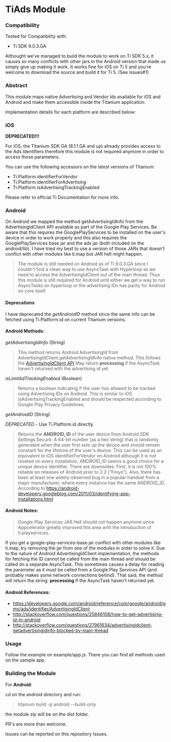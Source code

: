 # TiAds Module

### Compatibility

Tested for Compatibility with:

-   Ti SDK 9.0.3.GA

Althought we've managed to build the module to work on Ti SDK 5.x, it causes so many conflicts with other jars in the Android version that made us simply give up making it work. It works fine for iOS on Ti 5 and you're welcome to download the source and build it for Ti 5. (See issues#1)

### Abstract

This module maps native Advertising and Vendor Ids available for iOS and Android and make them accessible inside the Titanium application.

Implementation details for each platform are described below:

### iOS

**DEPRECATED!!!**

For iOS, the Titanium SDK GA (8.1.1.GA and up) already provides access to the Ads Identifiers therefore this module is not required anymore in order to access those parameters.

You can use the following accessors on the latest versions of Titanium:

-   Ti.Platform.identifierForVendor
-   Ti.Platform.identifierForAdvertising
-   Ti.Platform.isAdvertisingTrackingEnabled

Please refer to official Ti Documentation for more info.

### Android

On Android we mapped the method getAdvertisingIdInfo from the AdvertisingIdClient API available as part of the Google Play Services.
Be aware that this requires the GooglePlayServices to be installed on the user's device in order to work properly and this also requires the GooglePlayServices base jar and the ads jar (both included on the android/lib). I have tried my best to use a version of those JARs that doesn't conflict with other modules like ti.map but JAR hell might happen.

> The module is still needed on Android as of Ti 9.0.3.GA since I couldn't find a clean way to use AsyncTask with Hyperloop as we need to access the AdvertisingIdClient out of the main thread. Thus this module is still required for Android until either we get a way to run AsyncTasks on hyperloop or the advertising IDs has parity for Android on core itself.

#### Deprecations

I have deprecated the _getAndroidID_ method since the same info can be fetched using Ti.Platform.id on current Titanium versions.

#### Android Methods:

_getAdvertisingIdInfo_ (String)

> This method returns Android AdvertisingId from AdvertisingIdClient.getAdvertisingIdInfo native method. This follows the [AdvertisingIdClient API](https://developers.google.com/android/reference/com/google/android/gms/ads/identifier/AdvertisingIdClient)
> May return **processing** if the AsyncTask haven't returned with the advertising id yet.

_isLimitAdTrackingEnabled_ (Boolean)

> Returns a boolean indicating if the user has allowed to be tracked using Advertising IDs on Android. This is similar to iOS isAdvertisingTrackingEnabled and should be respected according to Google Play Privacy Guidelines.

_getAndroidID_ (String)

_DEPRECATED_ - Use Ti.Platform.id directly.

> Returns the **ANDROID_ID** of the user device from Android SDK Settings.Secure.
> A 64-bit number (as a hex string) that is randomly generated when the user first sets up the device and should remain constant for the lifetime of the user's device.
> This can be used as an equivalent to iOS identifierForVendor on Android although it is not reseted on every installation.
> ANDROID_ID seems a good choice for a unique device identifier.
> There are downsides: First, it is not 100% reliable on releases of Android prior to 2.2 (“Froyo”). Also, there has been at least one widely-observed bug in a popular handset from a major manufacturer, where every instance has the same ANDROID_ID. According to https://android-developers.googleblog.com/2011/03/identifying-app-installations.html

#### Android Notes:

> Google Play Services JAR Hell should not happen anymore since Appcelerator greatly improved this area with the introduction of ti.playservices.

If you get a google-play-services-base.jar conflict with other modules like ti.map, try removing the jar from one of the modules in order to solve it.
Due to the nature of Android AdvertisingIdClient implementation, the methods for fetching the ID cannot be called from the main thread and should be called on a separate AsyncTask. This sometimes causes a delay for reading the parameter as it must be called from a Google Play Services API (and probably makes some network connections behind). That said, the method will return the string: **processing** if the AsyncTask haven't returned yet.

#### Android References:

-   https://developers.google.com/android/reference/com/google/android/gms/ads/identifier/AdvertisingIdClient
-   http://stackoverflow.com/questions/25846108/how-to-get-advertising-id-in-android
-   http://stackoverflow.com/questions/27961634/advertisingidclient-getadvertisingidinfo-blocked-by-main-thread

### Usage

Follow the example on example/app.js. There you can find all methods used on the sample app.

### Building the Module

For **Android**:

cd on the android directory and run:

> titanium build -p android --build-only

the module zip will be on the dist folder.

PR's are more than welcome.

Issues can be reported on this repository Issues.
